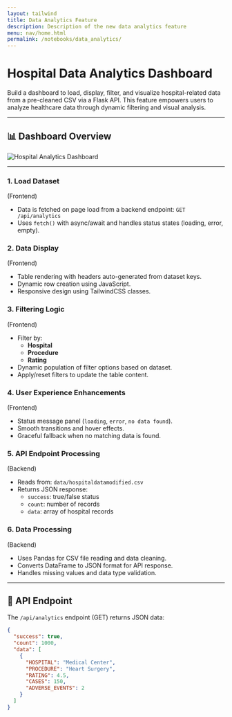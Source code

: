 ```yaml
---
layout: tailwind
title: Data Analytics Feature
description: Description of the new data analytics feature 
menu: nav/home.html
permalink: /notebooks/data_analytics/
---
```


<div class="max-w-4xl mx-auto px-6 py-12 bg-white rounded-lg shadow-md text-gray-800 space-y-12">

<h1 class="text-3xl font-bold text-blue-700">Hospital Data Analytics Dashboard</h1>

<p class="text-lg text-gray-600 leading-relaxed">
  Build a dashboard to load, display, filter, and visualize hospital-related data from a pre-cleaned CSV via a Flask API. This feature empowers users to analyze healthcare data through dynamic filtering and visual analysis.
</p>

<hr class="border-t border-gray-300" />

<h2 class="text-2xl font-semibold text-gray-700">📊 Dashboard Overview</h2>

<div class="my-6">
  <img src="{{site.baseurl}}/images/hospital_analytics_dashboard.png" alt="Hospital Analytics Dashboard" class="rounded-lg shadow-md border border-gray-200">
</div>

<hr class="border-t border-gray-300" />

<div class="space-y-10">

  <div>
    <h3 class="text-xl font-bold text-gray-700 mb-1">1. Load Dataset</h3>
    <span class="text-sm italic text-blue-600 block mb-2">(Frontend)</span>
    <ul class="list-disc list-inside text-gray-600 space-y-1">
      <li>Data is fetched on page load from a backend endpoint: <code>GET /api/analytics</code></li>
      <li>Uses <code>fetch()</code> with async/await and handles status states (loading, error, empty).</li>
    </ul>
  </div>

  <div>
    <h3 class="text-xl font-bold text-gray-700 mb-1">2. Data Display</h3>
    <span class="text-sm italic text-blue-600 block mb-2">(Frontend)</span>
    <ul class="list-disc list-inside text-gray-600 space-y-1">
      <li>Table rendering with headers auto-generated from dataset keys.</li>
      <li>Dynamic row creation using JavaScript.</li>
      <li>Responsive design using TailwindCSS classes.</li>
    </ul>
  </div>

  <div>
    <h3 class="text-xl font-bold text-gray-700 mb-1">3. Filtering Logic</h3>
    <span class="text-sm italic text-blue-600 block mb-2">(Frontend)</span>
    <ul class="list-disc list-inside text-gray-600 space-y-2">
      <li>Filter by:
        <ul class="ml-5 list-disc space-y-1">
          <li><strong>Hospital</strong></li>
          <li><strong>Procedure</strong></li>
          <li><strong>Rating</strong></li>
        </ul>
      </li>
      <li>Dynamic population of filter options based on dataset.</li>
      <li>Apply/reset filters to update the table content.</li>
    </ul>
  </div>

  <div>
    <h3 class="text-xl font-bold text-gray-700 mb-1">4. User Experience Enhancements</h3>
    <span class="text-sm italic text-blue-600 block mb-2">(Frontend)</span>
    <ul class="list-disc list-inside text-gray-600 space-y-1">
      <li>Status message panel (<code>loading</code>, <code>error</code>, <code>no data found</code>).</li>
      <li>Smooth transitions and hover effects.</li>
      <li>Graceful fallback when no matching data is found.</li>
    </ul>
  </div>

  <div>
    <h3 class="text-xl font-bold text-gray-700 mb-1">5. API Endpoint Processing</h3>
    <span class="text-sm italic text-indigo-600 block mb-2">(Backend)</span>
    <ul class="list-disc list-inside text-gray-600 space-y-2">
      <li>Reads from: <code>data/hospitaldatamodified.csv</code></li>
      <li>Returns JSON response:
        <ul class="ml-5 list-disc space-y-1">
          <li><code>success</code>: true/false status</li>
          <li><code>count</code>: number of records</li>
          <li><code>data</code>: array of hospital records</li>
        </ul>
      </li>
    </ul>
  </div>

  <div>
    <h3 class="text-xl font-bold text-gray-700 mb-1">6. Data Processing</h3>
    <span class="text-sm italic text-indigo-600 block mb-2">(Backend)</span>
    <ul class="list-disc list-inside text-gray-600 space-y-1">
      <li>Uses Pandas for CSV file reading and data cleaning.</li>
      <li>Converts DataFrame to JSON format for API response.</li>
      <li>Handles missing values and data type validation.</li>
    </ul>
  </div>

</div>

<hr class="border-t border-gray-300" />

<h2 class="text-2xl font-semibold text-gray-700">📡 API Endpoint</h2>

<p class="text-gray-600 mb-4">
  The <code>/api/analytics</code> endpoint (GET) returns JSON data:
</p>

````json
{
  "success": true,
  "count": 1000,
  "data": [
    {
      "HOSPITAL": "Medical Center",
      "PROCEDURE": "Heart Surgery",
      "RATING": 4.5,
      "CASES": 150,
      "ADVERSE_EVENTS": 2
    }
  ]
}
`````

</div>
